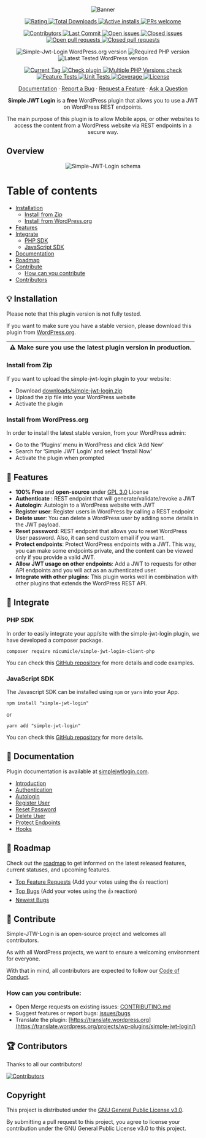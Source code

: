 <p align="center">
    <img src="https://ps.w.org/simple-jwt-login/assets/banner-772x250.png?rev=2106097" alt="Banner"/>
</p>

<p align="center">
  <a href="https://wordpress.org/support/plugin/simple-jwt-login/reviews/">
   <img src="https://img.shields.io/wordpress/plugin/stars/simple-jwt-login" alt="Rating" />
  </a>
  <a href="https://wordpress.org/plugins/simple-jwt-login/advanced#plugin-download-stats">
   <img src="https://img.shields.io/wordpress/plugin/dt/simple-jwt-login" alt="Total Downloads" />
  </a>
  <a href="https://wordpress.org/plugins/simple-jwt-login/#description">
   <img src="https://img.shields.io/wordpress/plugin/installs/simple-jwt-login" alt="Active installs" />
  <a href="https://docs.github.com/en/pull-requests/collaborating-with-pull-requests/proposing-changes-to-your-work-with-pull-requests/creating-a-pull-request">
   <img src="https://camo.githubusercontent.com/6dfc0f54109514735be6ad05570f1c8470ac5db0299426950cadbfa92a846eb1/68747470733a2f2f696d672e736869656c64732e696f2f62616467652f5052732d77656c636f6d652d627269676874677265656e" alt="PRs welcome" />
  </a>
</p>
<p align="center">
  <a href="https://github.com/nicumicle/simple-jwt-login/graphs/contributors">
   <img src="https://img.shields.io/github/contributors/nicumicle/simple-jwt-login" alt="Contributors" />
  </a> 
  <a href="https://github.com/nicumicle/simple-jwt-login/commits/master">
   <img src="https://img.shields.io/github/last-commit/nicumicle/simple-jwt-login" alt="Last Commit"/>
  </a>
  <a href="https://github.com/nicumicle/simple-jwt-login/issues">
   <img src="https://img.shields.io/github/issues-raw/nicumicle/simple-jwt-login" alt="Open issues"/>
  </a>
  <a href="https://github.com/nicumicle/simple-jwt-login/issues?q=is%3Aissue+is%3Aclosed">
   <img src="https://img.shields.io/github/issues-closed-raw/nicumicle/simple-jwt-login" alt="Closed issues"/>
  </a>
  <a href="https://github.com/nicumicle/simple-jwt-login/pulls">
   <img src="https://img.shields.io/github/issues-pr/nicumicle/simple-jwt-login" alt="Open pull requests" />
  </a>
  <a href="https://github.com/nicumicle/simple-jwt-login/pulls?q=is%3Apr+is%3Aclosed">
   <img src="https://img.shields.io/github/issues-pr-closed/nicumicle/simple-jwt-login" alt="Closed pull requests" />
  </a>
</p>
<p align="center">
    <img src="https://img.shields.io/wordpress/plugin/v/simple-jwt-login" alt="Simple-Jwt-Login WordPress.org version"/>
    <img src="https://img.shields.io/wordpress/plugin/required-php/simple-jwt-login" alt="Required PHP version"/>
    <img src="https://img.shields.io/wordpress/plugin/tested/simple-jwt-login" alt="Latest Tested WordPress version"/>
</p>
<p align="center">
    <a href="https://github.com/nicumicle/simple-jwt-login/tags">
      <img src="https://img.shields.io/github/v/tag/nicumicle/simple-jwt-login" alt="Current Tag" />
    </a>
    <a href="https://github.com/nicumicle/simple-jwt-login/actions/workflows/php.yml">
      <img src="https://github.com/nicumicle/simple-jwt-login/actions/workflows/php.yml/badge.svg" alt="Check plugin" />
    </a>
    <a href="https://github.com/nicumicle/simple-jwt-login/actions/workflows/multiple-php.yml">
      <img src="https://github.com/nicumicle/simple-jwt-login/actions/workflows/multiple-php.yml/badge.svg" alt="Multiple PHP Versions check"/>
    </a>
    <a href="https://github.com/nicumicle/simple-jwt-login/actions/workflows/feature_tests.yml">
      <img src="https://github.com/nicumicle/simple-jwt-login/actions/workflows/feature_tests.yml/badge.svg" alt="Feature Tests" />
    </a>
    <a href="https://github.com/nicumicle/simple-jwt-login/actions/workflows/unit_tests.yml">
      <img src="https://github.com/nicumicle/simple-jwt-login/actions/workflows/unit_tests.yml/badge.svg" alt="Unit Tests" />
    </a>
    <a href="https://app.codecov.io/gh/nicumicle/simple-jwt-login">
        <img src="https://codecov.io/gh/nicumicle/simple-jwt-login/branch/master/graph/badge.svg?token=dVOwuGQoY3" alt="Coverage"/>
    </a>
    <a href="https://github.com/nicumicle/simple-jwt-login/blob/master/LICENSE">
      <img src="https://img.shields.io/github/license/nicumicle/simple-jwt-login" alt="License" />
    </a>
</p>

<div align="center">
  <a href="https://simplejwtlogin.com/docs">Documentation</a>
  ·
  <a href="https://github.com/nicumicle/simple-jwt-login/issues/new?assignees=&labels=bug&template=bug_report.md&title=bug%3A+">Report a Bug</a>
  ·
  <a href="https://github.com/nicumicle/simple-jwt-login/issues/new?assignees=&labels=feature-request&template=feature_request.md&title=feature%3A+">Request a Feature</a>
  ·
  <a href="https://github.com/nicumicle/simple-jwt-login/discussions">Ask a Question</a>
</div>

<p align="center">
    <b>Simple JWT Login</b> is a <b>free</b> WordPress plugin that allows you to use a JWT on WordPress REST endpoints.
</p>
<p align="center">
    The main purpose of this plugin is to allow Mobile apps, or other websites to access the content from a WordPress website via REST endpoints in a secure way.
</p>

## Overview
<p align="center">
    <img src="https://github.com/nicumicle/simple-jwt-login/blob/master/wordpress.org/assets/schema.png?raw=true" alt="Simple-JWT-Login schema" />
</p>

Table of contents
=================

<!--ts-->
* [Installation](#bulb-installation)
  * [Install from Zip](#install-from-zip)
  * [Install from WordPress.org](#install-from-wordpressorg)
* [Features](#tada-features)
* [Integrate](#electric_plug-integrate)
  * [PHP SDK](#php-sdk)
  * [JavaScript SDK](#javascript-sdk)
* [Documentation](#ledger-documentation)
* [Roadmap](#rocket-roadmap)
* [Contribute](#scroll-contribute)
  * [How can you contribute](#how-can-you-contribute)
* [Contributors](#trophy-contributors)

<!--te-->

## :bulb: Installation

Please note that this plugin version is not fully tested.

If you want to make sure you have a stable version, please download this plugin from [WordPress.org](https://wordpress.org/plugins/simple-jwt-login/).

| :warning: Make sure you use the latest plugin version in production. |
| --- |

### Install from Zip

If you want to upload the simple-jwt-login plugin to your website:
- Download [downloads/simple-jwt-login.zip](https://github.com/nicumicle/simple-jwt-login/blob/master/download/simple-jwt-login.zip)
- Upload the zip file into your WordPress website
- Activate the plugin

### Install from WordPress.org

In order to install the latest stable version, from your WordPress admin:
- Go to the ‘Plugins’ menu in WordPress and click ‘Add New’
- Search for ‘Simple JWT Login’ and select ‘Install Now’
- Activate the plugin when prompted

## :tada: Features 

- **100% Free** and **open-source** under [GPL 3.0](https://github.com/nicumicle/simple-jwt-login/blob/master/LICENSE) License
- **Authenticate** : REST endpoint that will generate/validate/revoke a JWT
- **Autologin**: Autologin to a WordPress website with JWT
- **Register user**: Register users in WordPress by calling a REST endpoint
- **Delete user**: You can delete a WordPress user by adding some details in the JWT payload.
- **Reset password**: REST endpoint that allows you to reset WordPress User password. Also, it can send custom email if you want.
- **Protect endpoints**: Protect WordPress endpoints with a JWT. This way, you can make some endpoints private, and the content can be viewed only if you provide a valid JWT.
- **Allow JWT usage on other endpoints**: Add a JWT to requests for other API endpoints and you will act as an authenticated user.
- **Integrate with other plugins**: This plugin works well in combination with other plugins that extends the WordPress REST API.

## :electric_plug: Integrate

### PHP SDK

In order to easily integrate your app/site with the simple-jwt-login plugin, we have developed a composer package.

```shell
composer require nicumicle/simple-jwt-login-client-php
```

You can check this [GitHub repository](https://github.com/nicumicle/simple-jwt-login-client-php) for more details and code examples.

### JavaScript SDK

The Javascript SDK can be installed using `npm` or `yarn` into your App.

```shell
npm install "simple-jwt-login"
```

or

```shell
yarn add "simple-jwt-login"
```

You can check this [GitHub repository](https://github.com/simple-jwt-login/js-sdk) for more details.


## :ledger: Documentation

Plugin documentation is available at [simplejwtlogin.com](https://simplejwtlogin.com).

- [Introduction](https://simplejwtlogin.com/docs/)<br>
- [Authentication](https://simplejwtlogin.com/docs/authentication)<br>
- [Autologin](https://simplejwtlogin.com/docs/autologin)<br>
- [Register User](https://simplejwtlogin.com/docs/register-user)<br>
- [Reset Password](https://simplejwtlogin.com/docs/reset-password)<br>
- [Delete User](https://simplejwtlogin.com/docs/delete-user)<br>
- [Protect Endpoints](https://simplejwtlogin.com/docs/protect-endpoints)<br>
- [Hooks](https://simplejwtlogin.com/docs/hooks)


## :rocket: Roadmap

Check out the [roadmap](https://github.com/users/nicumicle/projects/1) to get informed on the latest released features, current statuses, and upcoming features.

- [Top Feature Requests](https://github.com/nicumicle/simple-jwt-login/issues?q=label%3Afeature-request+is%3Aopen+sort%3Areactions-%2B1-desc) (Add your votes using the 👍 reaction)
- [Top Bugs](https://github.com/nicumicle/simple-jwt-login/issues?q=is%3Aissue+is%3Aopen+label%3Abug+sort%3Areactions-%2B1-desc) (Add your votes using the 👍 reaction)
- [Newest Bugs](https://github.com/nicumicle/simple-jwt-login/issues?q=is%3Aopen+is%3Aissue+label%3Abug)

## :scroll: Contribute

Simple-JTW-Login is an open-source project and welcomes all contributors.

As with all WordPress projects, we want to ensure a welcoming environment for everyone. 

With that in mind, all contributors are expected to follow our [Code of Conduct](https://github.com/nicumicle/simple-jwt-login/blob/master/CODE_OF_CONDUCT.md).

### How can you contribute:

- Open Merge requests on existing issues: [CONTRIBUTING.md](https://github.com/nicumicle/simple-jwt-login/blob/master/CONTRIBUTING.md)
- Suggest features or report bugs: [issues/bugs](https://github.com/nicumicle/simple-jwt-login/issues/new/choose)
- Translate the plugin: [https://translate.wordpress.org](https://translate.wordpress.org/projects/wp-plugins/simple-jwt-login/)

## :trophy: Contributors
Thanks to all our contributors!

<a href="https://github.com/nicumicle/simple-jwt-login/graphs/contributors">
  <img src="https://contrib.rocks/image?repo=nicumicle/simple-jwt-login" alt="Contributors"/>
</a>

## Copyright

This project is distributed under the [GNU General Public License v3.0](https://github.com/nicumicle/simple-jwt-login/blob/master/LICENSE).

By submitting a pull request to this project, you agree to license your contribution under the GNU General Public License v3.0 to this project.

